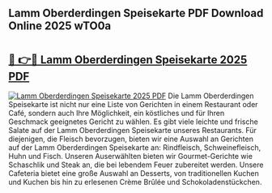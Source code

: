 ## Lamm Oberderdingen Speisekarte PDF Download Online 2025 wTO0a

# <h2><a href="http://gc9ohr.nevu.top/?p=Lamm+Oberderdingen+Speisekarte">🔗 👉🔴 Lamm Oberderdingen Speisekarte 2025 PDF</a></h2>

[![Lamm Oberderdingen Speisekarte 2025 PDF](https://i.imgur.com/dBaPXMq.png)](http://gc9ohr.nevu.top/?p=Lamm+Oberderdingen+Speisekarte)
Die Lamm Oberderdingen Speisekarte ist nicht nur eine Liste von Gerichten in einem Restaurant oder Café, sondern auch Ihre Möglichkeit, ein köstliches und für Ihren Geschmack geeignetes Gericht zu wählen. Es gibt viele leichte und frische Salate auf der Lamm Oberderdingen Speisekarte unseres Restaurants. Für diejenigen, die Fleisch bevorzugen, bieten wir eine Auswahl an Gerichten auf der Lamm Oberderdingen Speisekarte an: Rindfleisch, Schweinefleisch, Huhn und Fisch. Unseren Auserwählten bieten wir Gourmet-Gerichte wie Schaschlik und Steak an, die bei lebendem Feuer zubereitet werden. Unsere Cafeteria bietet eine große Auswahl an Desserts, von traditionellen Kuchen und Kuchen bis hin zu erlesenen Crème Brûlée und Schokoladenstückchen.
